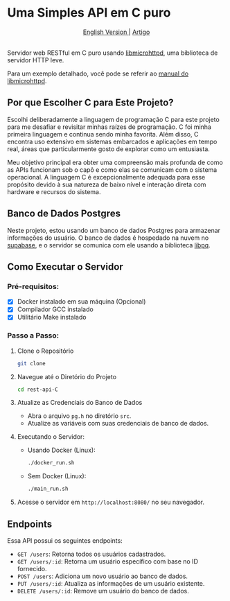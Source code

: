 # Uma Simples API em C puro
<div align=center>
   <a href="./README.md">
   English Version
   </a>
   |
   <a href="https://medium.com/@pedrofnseca/evoluindo-como-desenvolvedor-minha-experi%C3%AAncia-com-a-api-feita-em-c-69b758801c91" target="_blank">
   Artigo
   </a>
</div>
<br>

Servidor web RESTful em C puro usando [libmicrohttpd](https://www.gnu.org/software/libmicrohttpd/), uma biblioteca de servidor HTTP leve.

Para um exemplo detalhado, você pode se referir ao [manual do libmicrohttpd](https://www.gnu.org/software/libmicrohttpd/manual/libmicrohttpd.html#Simple-HTTP-server-example).

## Por que Escolher C para Este Projeto?

Escolhi deliberadamente a linguagem de programação C para este projeto para me desafiar e revisitar minhas raízes de programação. C foi minha primeira linguagem e continua sendo minha favorita. Além disso, C encontra uso extensivo em sistemas embarcados e aplicações em tempo real, áreas que particularmente gosto de explorar como um entusiasta.

Meu objetivo principal era obter uma compreensão mais profunda de como as APIs funcionam sob o capô e como elas se comunicam com o sistema operacional. A linguagem C é excepcionalmente adequada para esse propósito devido à sua natureza de baixo nível e interação direta com hardware e recursos do sistema.

## Banco de Dados Postgres

Neste projeto, estou usando um banco de dados Postgres para armazenar informações do usuário. O banco de dados é hospedado na nuvem no [supabase](https://supabase.com/), e o servidor se comunica com ele usando a biblioteca [libpq](https://www.postgresql.org/docs/9.1/libpq.html).

## Como Executar o Servidor

### Pré-requisitos:
- [x] Docker instalado em sua máquina (Opcional)
- [x] Compilador GCC instalado
- [x] Utilitário Make instalado

### Passo a Passo:

1. Clone o Repositório
   ```bash	
   git clone
    ```
2. Navegue até o Diretório do Projeto
    ```bash
    cd rest-api-C
    ```
3. Atualize as Credenciais do Banco de Dados
    - Abra o arquivo `pg.h` no diretório `src`.
    - Atualize as variáveis com suas credenciais de banco de dados.

4. Executando o Servidor:
    - Usando Docker (Linux):
      ```bash
      ./docker_run.sh
      ```
    - Sem Docker (Linux):
      ```bash
      ./main_run.sh
      ```
5. Acesse o servidor em `http://localhost:8080/` no seu navegador.

## Endpoints

Essa API possui os seguintes endpoints:

- `GET /users`: Retorna todos os usuários cadastrados.
- `GET /users/:id`: Retorna um usuário específico com base no ID fornecido.
- `POST /users`: Adiciona um novo usuário ao banco de dados.
- `PUT /users/:id`: Atualiza as informações de um usuário existente.
- `DELETE /users/:id`: Remove um usuário do banco de dados.
